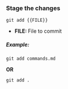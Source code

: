 ### Stage the changes

`git add {{FILE}}`

- <b>FILE: </b> File to commit

##### Example:

`git add commands.md`

**OR**

`git add .`




